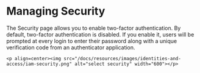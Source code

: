 # Managing Security

The Security page allows you to enable two-factor authentication. 
By default, two-factor authentication is disabled. If you enable it, users will be prompted at every login to enter their password along with a unique verification code from an authenticator application.

    <p align=center><img src="/docs/resources/images/identities-and-access/iam-security.png" alt="select security" width="600"></p>


